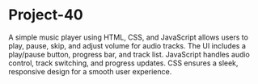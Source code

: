 # Project-40
A simple music player using HTML, CSS, and JavaScript allows users to play, pause, skip, and adjust volume for audio tracks. The UI includes a play/pause button, progress bar, and track list. JavaScript handles audio control, track switching, and progress updates. CSS ensures a sleek, responsive design for a smooth user experience.
